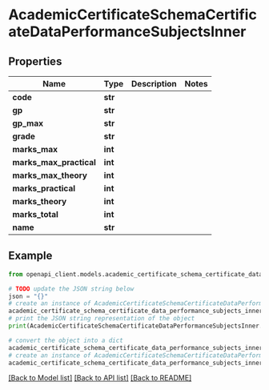 # AcademicCertificateSchemaCertificateDataPerformanceSubjectsInner


## Properties

Name | Type | Description | Notes
------------ | ------------- | ------------- | -------------
**code** | **str** |  | 
**gp** | **str** |  | 
**gp_max** | **str** |  | 
**grade** | **str** |  | 
**marks_max** | **int** |  | 
**marks_max_practical** | **int** |  | 
**marks_max_theory** | **int** |  | 
**marks_practical** | **int** |  | 
**marks_theory** | **int** |  | 
**marks_total** | **int** |  | 
**name** | **str** |  | 

## Example

```python
from openapi_client.models.academic_certificate_schema_certificate_data_performance_subjects_inner import AcademicCertificateSchemaCertificateDataPerformanceSubjectsInner

# TODO update the JSON string below
json = "{}"
# create an instance of AcademicCertificateSchemaCertificateDataPerformanceSubjectsInner from a JSON string
academic_certificate_schema_certificate_data_performance_subjects_inner_instance = AcademicCertificateSchemaCertificateDataPerformanceSubjectsInner.from_json(json)
# print the JSON string representation of the object
print(AcademicCertificateSchemaCertificateDataPerformanceSubjectsInner.to_json())

# convert the object into a dict
academic_certificate_schema_certificate_data_performance_subjects_inner_dict = academic_certificate_schema_certificate_data_performance_subjects_inner_instance.to_dict()
# create an instance of AcademicCertificateSchemaCertificateDataPerformanceSubjectsInner from a dict
academic_certificate_schema_certificate_data_performance_subjects_inner_from_dict = AcademicCertificateSchemaCertificateDataPerformanceSubjectsInner.from_dict(academic_certificate_schema_certificate_data_performance_subjects_inner_dict)
```
[[Back to Model list]](../README.md#documentation-for-models) [[Back to API list]](../README.md#documentation-for-api-endpoints) [[Back to README]](../README.md)


